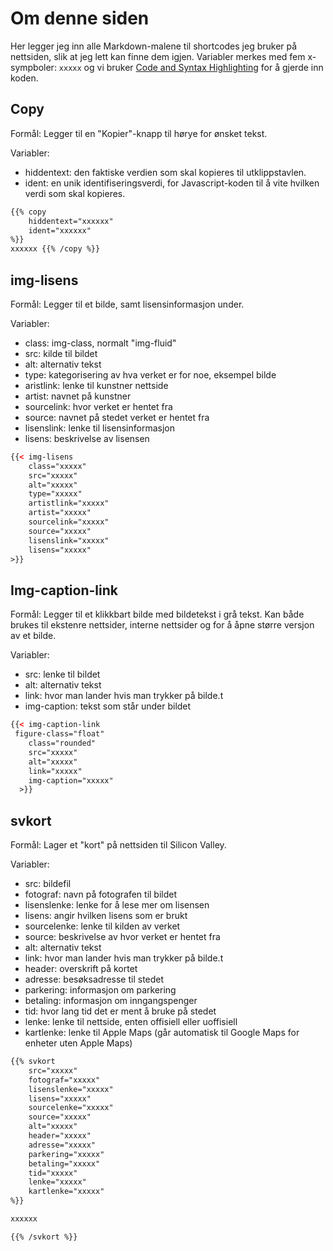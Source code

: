 # Om denne siden

Her legger jeg inn alle Markdown-malene til shortcodes jeg bruker på nettsiden, slik at jeg lett kan finne dem igjen. Variabler merkes med fem x-sympboler: ```xxxxx``` og vi bruker
[Code and Syntax Highlighting](https://github.com/adam-p/markdown-here/wiki/Markdown-Cheatsheet#code-and-syntax-highlighting)
for å gjerde inn koden.

## Copy

Formål: Legger til en "Kopier"-knapp til hørye for ønsket tekst.

Variabler:
- hiddentext: den faktiske verdien som skal kopieres til utklippstavlen.
- ident: en unik identifiseringsverdi, for Javascript-koden til å vite hvilken verdi som skal kopieres.

```html
{{% copy
	hiddentext="xxxxxx"
	ident="xxxxxx"
%}}
xxxxxx {{% /copy %}}
```

## img-lisens

Formål: Legger til et bilde, samt lisensinformasjon under.

Variabler:
- class: img-class, normalt "img-fluid"
- src: kilde til bildet
- alt: alternativ tekst
- type: kategorisering av hva verket er for noe, eksempel bilde
- aristlink: lenke til kunstner nettside
- artist: navnet på kunstner
- sourcelink: hvor verket er hentet fra
- source: navnet på stedet verket er hentet fra
- lisenslink: lenke til lisensinformasjon
- lisens: beskrivelse av lisensen

```html
{{< img-lisens
	class="xxxxx"
	src="xxxxx"
	alt="xxxxx"
	type="xxxxx"
	artistlink="xxxxx"
	artist="xxxxx"
	sourcelink="xxxxx"
	source="xxxxx"
	lisenslink="xxxxx"
	lisens="xxxxx"
>}}
```

## Img-caption-link

Formål: Legger til et klikkbart bilde med bildetekst i grå tekst. Kan både brukes til ekstenre nettsider, interne nettsider
og for å åpne større versjon av et bilde.

Variabler:
- src: lenke til bildet
- alt: alternativ tekst
- link: hvor man lander hvis man trykker på bilde.t
- img-caption: tekst som står under bildet

```html
{{< img-caption-link
 figure-class="float"
    class="rounded"
    src="xxxxx"
    alt="xxxxx"
    link="xxxxx"
    img-caption="xxxxx"
  >}}
```

## svkort

Formål: Lager et "kort" på nettsiden til Silicon Valley.

Variabler:
- src: bildefil
- fotograf: navn på fotografen til bildet
- lisenslenke: lenke for å lese mer om lisensen
- lisens: angir hvilken lisens som er brukt
- sourcelenke: lenke til kilden av verket
- source: beskrivelse av hvor verket er hentet fra
- alt: alternativ tekst
- link: hvor man lander hvis man trykker på bilde.t
- header: overskrift på kortet
- adresse: besøksadresse til stedet
- parkering: informasjon om parkering
- betaling: informasjon om inngangspenger
- tid: hvor lang tid det er ment å bruke på stedet
- lenke: lenke til nettside, enten offisiell eller uoffisiell
- kartlenke: lenke til Apple Maps (går automatisk til Google Maps for enheter uten Apple Maps)

```html
{{% svkort
	src="xxxxx"
	fotograf="xxxxx"
	lisenslenke="xxxxx"
	lisens="xxxxx"
	sourcelenke="xxxxx"
	source="xxxxx"
	alt="xxxxx"
	header="xxxxx"
	adresse="xxxxx"
	parkering="xxxxx"
	betaling="xxxxx"
	tid="xxxxx"
	lenke="xxxxx"
	kartlenke="xxxxx"
%}}

xxxxxx

{{% /svkort %}}
```
